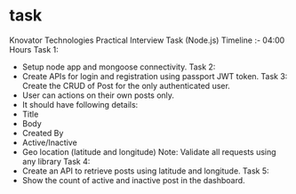 # task

Knovator Technologies
Practical Interview Task (Node.js) Timeline :- 04:00 Hours
Task 1:
- Setup node app and mongoose connectivity.
Task 2:
- Create APIs for login and registration using passport JWT token.
Task 3: Create the CRUD of Post for the only authenticated user.
- User can actions on their own posts only.
- It should have following details:
- Title
- Body
- Created By
- Active/Inactive
- Geo location (latitude and longitude)
Note: Validate all requests using any library
Task 4:
- Create an API to retrieve posts using latitude and longitude.
Task 5:
- Show the count of active and inactive post in the dashboard.
